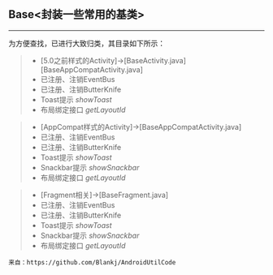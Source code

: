 ## Base<封装一些常用的基类>
***
为方便查找，已进行大致归类，其目录如下所示：  
> - [5.0之前样式的Activity]→[BaseActivity.java][BaseAppCompatActivity.java]
>  - 已注册、注销EventBus
>  - 已注册、注销ButterKnife
>  - Toast提示 *showToast*
>  - 布局绑定接口 *getLayoutId*

> - [AppCompat样式的Activity]→[BaseAppCompatActivity.java]
>  - 已注册、注销EventBus
>  - 已注册、注销ButterKnife
>  - Toast提示 *showToast*
>  - Snackbar提示 *showSnackbar*
>  - 布局绑定接口 *getLayoutId*

> - [Fragment相关]→[BaseFragment.java]
>  - 已注册、注销EventBus
>  - 已注册、注销ButterKnife
>  - Toast提示 *showToast*
>  - Snackbar提示 *showSnackbar*
>  - 布局绑定接口 *getLayoutId*

```
来自：https://github.com/Blankj/AndroidUtilCode
```